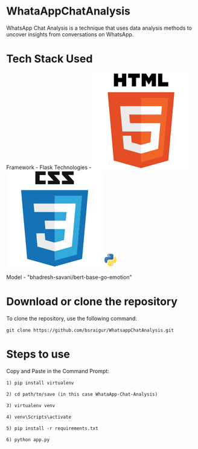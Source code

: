 # WhataAppChatAnalysis

WhatsApp Chat Analysis is a technique that uses data analysis methods to uncover insights from conversations on WhatsApp.

# Tech Stack Used
Framework - Flask
Technologies - ![image](https://raw.githubusercontent.com/devicons/devicon/master/icons/html5/html5-original-wordmark.svg) ![image](https://raw.githubusercontent.com/devicons/devicon/master/icons/css3/css3-original-wordmark.svg)<img src="https://raw.githubusercontent.com/devicons/devicon/master/icons/python/python-original.svg" alt="python" width="40" height="40"/></a>

Model - "bhadresh-savani/bert-base-go-emotion"

# Download or clone the repository

To clone the repository, use the following command:

```
git clone https://github.com/bsraigur/WhatsappChatAnalysis.git
```

# Steps to use
Copy and Paste in the Command Prompt:
```
1) pip install virtualenv
```
```
2) cd path/to/save (in this case WhataApp-Chat-Analysis)
```
```
3) virtualenv venv
```
```
4) venv\Scripts\activate
```
```
5) pip install -r requirements.txt
```
```
6) python app.py
```
